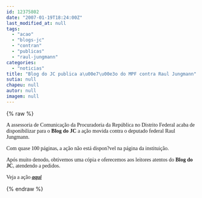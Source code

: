 ```yaml
---
id: 12375802
date: "2007-01-19T18:24:00Z"
last_modified_at: null
tags:
  - "acao"
  - "blogs-jc"
  - "contran"
  - "publicas"
  - "raul-jungmann"
categories:
  - "noticias"
title: "Blog do JC publica a\u00e7\u00e3o do MPF contra Raul Jungmann"
sutia: null
chapeu: null
autor: null
imagem: null
---
```

{% raw %}
<p><P><FONT face=Verdana>A assessoria de Comunicação da Procuradoria da República no Distrito Federal acaba de disponibilizar para o <STRONG>Blog do JC</STRONG> a ação movida contra o deputado federal Raul Jungmann.</FONT></P></p>
<p><P><FONT face=Verdana>Com quase 100 páginas, a ação não está dispon?vel na página da instituição.</FONT></P></p>
<p><P><FONT face=Verdana>Após muito denodo, obtivemos uma cópia e oferecemos aos leitores atentos do <STRONG>Blog do JC</STRONG>, atendendo a pedidos.</FONT></P></p>
<p><P><FONT face=Verdana>Veja a ação <STRONG><EM><U><A href=\"https://www2.uol.com.br/JC/HTML_PORTAL/integracao/INCRA-MDA-PUBLICIDADE.pdf\">aqui</A></U></EM></STRONG></FONT></P> </p>
{% endraw %}